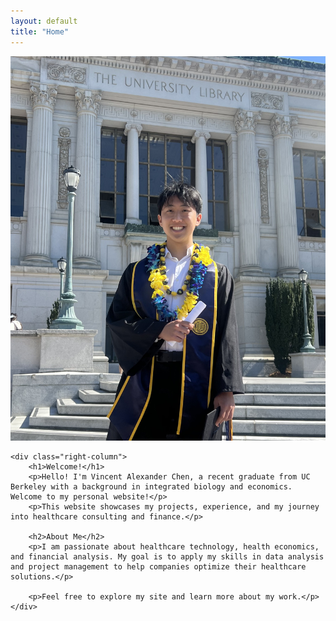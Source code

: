 ```yaml
---
layout: default
title: "Home"
---
```


<div class="container">
    <div class="left-column">
        <!-- Use hardcoded URL as a test -->
        <img src="/assets/images/profile.jpeg" alt="Vincent Alexander Chen" class="profile-img">
    </div>

    <div class="right-column">
        <h1>Welcome!</h1>
        <p>Hello! I'm Vincent Alexander Chen, a recent graduate from UC Berkeley with a background in integrated biology and economics. Welcome to my personal website!</p>
        <p>This website showcases my projects, experience, and my journey into healthcare consulting and finance.</p>
        
        <h2>About Me</h2>
        <p>I am passionate about healthcare technology, health economics, and financial analysis. My goal is to apply my skills in data analysis and project management to help companies optimize their healthcare solutions.</p>
        
        <p>Feel free to explore my site and learn more about my work.</p>
    </div>
</div>
